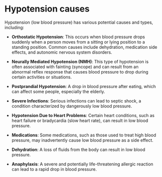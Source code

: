 [//]: # (
source: gpt-3 + jph editing
tags: conditions causes
)

# Hypotension causes

Hypotension (low blood pressure) has various potential causes and types, including:

* **Orthostatic Hypotension**: This occurs when blood pressure drops suddenly when a person moves from a sitting or lying position to a standing position. Common causes include dehydration, medication side effects, and autonomic nervous system disorders.

* **Neurally Mediated Hypotension (NMH)**: This type of hypotension is often associated with fainting (syncope) and can result from an abnormal reflex response that causes blood pressure to drop during certain activities or situations.

* **Postprandial Hypotension**: A drop in blood pressure after eating, which can affect some people, especially the elderly.

* **Severe Infections**: Serious infections can lead to septic shock, a condition characterized by dangerously low blood pressure.

* **Hypotension Due to Heart Problems**: Certain heart conditions, such as heart failure or bradycardia (slow heart rate), can result in low blood pressure.

* **Medications**: Some medications, such as those used to treat high blood pressure, may inadvertently cause low blood pressure as a side effect.

* **Dehydration**: A loss of fluids from the body can result in low blood pressure.

* **Anaphylaxis**: A severe and potentially life-threatening allergic reaction can lead to a rapid drop in blood pressure.
